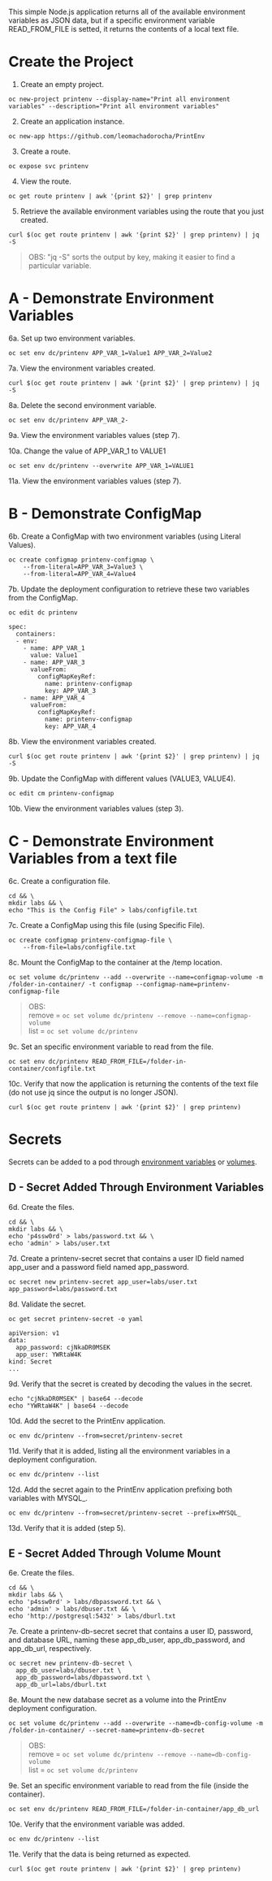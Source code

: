 This simple Node.js application returns all of the available environment variables as JSON data, but if a specific environment variable READ_FROM_FILE is setted, it returns the contents of a local text file.

 
# Create the Project # 

1. Create an empty project.
```
oc new-project printenv --display-name="Print all environment variables" --description="Print all environment variables"
```

2. Create an application instance.
```
oc new-app https://github.com/leomachadorocha/PrintEnv
```

3. Create a route.
```
oc expose svc printenv
```

4. View the route.
```
oc get route printenv | awk '{print $2}' | grep printenv
```

5. Retrieve the available environment variables using the route that you just created.
```
curl $(oc get route printenv | awk '{print $2}' | grep printenv) | jq -S
```
> OBS: "jq -S" sorts the output by key, making it easier to find a particular variable.    
   
 
 
# A - Demonstrate Environment Variables #

6a. Set up two environment variables. 
```
oc set env dc/printenv APP_VAR_1=Value1 APP_VAR_2=Value2
```

7a. View the environment variables created. 
```
curl $(oc get route printenv | awk '{print $2}' | grep printenv) | jq -S
```

8a. Delete the second environment variable.
```
oc set env dc/printenv APP_VAR_2-
```

9a. View the environment variables values (step 7).
   
   
10a. Change the value of APP_VAR_1 to VALUE1
```
oc set env dc/printenv --overwrite APP_VAR_1=VALUE1
```
11a. View the environment variables values (step 7). 



# B - Demonstrate ConfigMap #

6b. Create a ConfigMap with two environment variables (using Literal Values).
```
oc create configmap printenv-configmap \
    --from-literal=APP_VAR_3=Value3 \
    --from-literal=APP_VAR_4=Value4
```

7b. Update the deployment configuration to retrieve these two variables from the ConfigMap.
```
oc edit dc printenv
```
```
spec:
  containers:
  - env:
    - name: APP_VAR_1
      value: Value1
    - name: APP_VAR_3
      valueFrom:
        configMapKeyRef:
          name: printenv-configmap
          key: APP_VAR_3
    - name: APP_VAR_4
      valueFrom:
        configMapKeyRef:
          name: printenv-configmap
          key: APP_VAR_4
```

8b. View the environment variables created. 
```
curl $(oc get route printenv | awk '{print $2}' | grep printenv) | jq -S
```

9b. Update the ConfigMap with different values (VALUE3, VALUE4).
```
oc edit cm printenv-configmap
```

10b. View the environment variables values (step 3). 



# C - Demonstrate Environment Variables from a text file #

6c. Create a configuration file.
```
cd && \
mkdir labs && \
echo "This is the Config File" > labs/configfile.txt
```

7c. Create a ConfigMap using this file (using Specific File).
```
oc create configmap printenv-configmap-file \
    --from-file=labs/configfile.txt
```

8c. Mount the ConfigMap to the container at the /temp location.
```
oc set volume dc/printenv --add --overwrite --name=configmap-volume -m /folder-in-container/ -t configmap --configmap-name=printenv-configmap-file
```
> OBS:   
remove = `oc set volume dc/printenv --remove --name=configmap-volume`    
list   = `oc set volume dc/printenv`   


9c. Set an specific environment variable to read from the file.
```
oc set env dc/printenv READ_FROM_FILE=/folder-in-container/configfile.txt
```

10c. Verify that now the application is returning the contents of the text file (do not use jq since the output is no longer JSON).
```
curl $(oc get route printenv | awk '{print $2}' | grep printenv)
```   
   
   
   
# Secrets #
Secrets can be added to a pod through [environment variables](https://github.com/leomachadorocha/PrintEnv/blob/master/README-LEO.md#d---secret-added-through-environment-variables) or [volumes](https://github.com/leomachadorocha/PrintEnv/blob/master/README-LEO.md#e---secret-added-through-volume-mount).

## D - Secret Added Through Environment Variables ##

6d. Create the files.
```
cd && \
mkdir labs && \
echo 'p4ssw0rd' > labs/password.txt && \
echo 'admin' > labs/user.txt
```

7d. Create a printenv-secret secret that contains a user ID field named app_user and a password field named app_password.
```
oc secret new printenv-secret app_user=labs/user.txt app_password=labs/password.txt
```

8d. Validate the secret.
```
oc get secret printenv-secret -o yaml
```
```
apiVersion: v1
data:
  app_password: cjNkaDR0MSEK
  app_user: YWRtaW4K
kind: Secret
...
```

9d. Verify that the secret is created by decoding the values in the secret.
```
echo "cjNkaDR0MSEK" | base64 --decode
echo "YWRtaW4K" | base64 --decode
```

10d. Add the secret to the PrintEnv application.
```
oc env dc/printenv --from=secret/printenv-secret
```

11d. Verify that it is added, listing all the environment variables in a deployment configuration.
```
oc env dc/printenv --list
```

12d. Add the secret again to the PrintEnv application prefixing both variables with MYSQL_.
```
oc env dc/printenv --from=secret/printenv-secret --prefix=MYSQL_
```

13d. Verify that it is added (step 5).



## E - Secret Added Through Volume Mount ##

6e. Create the files.
```
cd && \
mkdir labs && \
echo 'p4ssw0rd' > labs/dbpassword.txt && \
echo 'admin' > labs/dbuser.txt && \
echo 'http://postgresql:5432' > labs/dburl.txt
```

7e. Create a printenv-db-secret secret that contains a user ID, password, and database URL, naming these app_db_user, app_db_password, and app_db_url, respectively.
```
oc secret new printenv-db-secret \
  app_db_user=labs/dbuser.txt \
  app_db_password=labs/dbpassword.txt \
  app_db_url=labs/dburl.txt
```

8e. Mount the new database secret as a volume into the PrintEnv deployment configuration.
```
oc set volume dc/printenv --add --overwrite --name=db-config-volume -m /folder-in-container/ --secret-name=printenv-db-secret
```
> OBS:   
remove = `oc set volume dc/printenv --remove --name=db-config-volume`   
list   = `oc set volume dc/printenv`   
   
9e. Set an specific environment variable to read from the file (inside the container).
```
oc set env dc/printenv READ_FROM_FILE=/folder-in-container/app_db_url
```

10e. Verify that the environment variable was added.
```
oc env dc/printenv --list
```

11e. Verify that the data is being returned as expected.
```
curl $(oc get route printenv | awk '{print $2}' | grep printenv)
```
